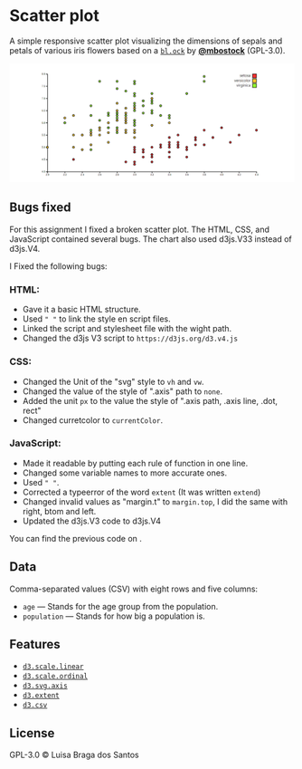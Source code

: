 # Scatter plot 

A simple responsive scatter plot visualizing the dimensions of sepals and petals
of various iris flowers based on a [`bl.ock`][block] by
[**@mbostock**][block-author] (GPL-3.0).

![Alt text](preview.png)

## Bugs fixed
For this assignment I fixed a broken scatter plot. The HTML, CSS, and JavaScript contained several bugs. The chart also used d3js.V33 instead of d3js.V4.

I Fixed the following bugs:
### HTML:
* Gave it a basic HTML structure.
* Used `" "` to link the style en script files.
* Linked the script and stylesheet file with the wight path.
* Changed the d3js V3 script to `https://d3js.org/d3.v4.js`

### CSS:
* Changed the Unit of the "svg" style to `vh` and `vw`.
* Changed the value of the style of ".axis" path to `none`.
* Added the unit `px` to the value  the style of ".axis path,
  .axis line, .dot, rect"
* Changed curretcolor to `currentColor`.

### JavaScript:
* Made it readable by putting each rule of function in one line. 
* Changed some variable names to more accurate ones.
* Used `" "`.
* Corrected a typeerror of the word `extent` (It was written `extend`)
* Changed invalid values as "margin.t" to `margin.top`, I did the same with right, btom and left.
* Updated the d3js.V3 code to d3js.V4

You can find the previous code on [](https://cmda-fe3.github.io/course-17-18/class-2/debug).

## Data

Comma-separated values (CSV) with eight rows and five columns:
* `age` — Stands for the age group from the population. 
* `population` — Stands for how big a population is.

## Features

*   [`d3.scale.linear`](https://github.com/d3/d3-3.x-api-reference/blob/master/Quantitative-Scales.md#_linear)
*   [`d3.scale.ordinal`](https://github.com/d3/d3-3.x-api-reference/blob/master/Ordinal-Scales.md#ordinal)
*   [`d3.svg.axis`](https://github.com/d3/d3-3.x-api-reference/blob/master/SVG-Axes.md#axis)
*   [`d3.extent`](https://github.com/d3/d3-3.x-api-reference/blob/master/Arrays.md#d3_extent)
*   [`d3.csv`](https://github.com/d3/d3-3.x-api-reference/blob/master/CSV.md#csv)


## License

GPL-3.0 © Luisa Braga dos Santos

[block]: https://bl.ocks.org/mbostock/3887118

[block-author]: https://github.com/mbostock
